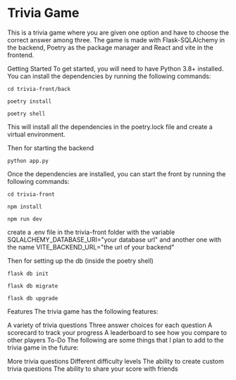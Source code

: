 # Trivia Game



This is a trivia game where you are given one option and have to choose the correct answer among three. The game is made with Flask-SQLAlchemy in the backend, Poetry as the package manager and React and vite in the frontend. 


Getting Started
To get started, you will need to have Python 3.8+ installed. You can install the dependencies by running the following commands:

```cd trivia-front/back```

```poetry install```

```poetry shell```

This will install all the dependencies in the poetry.lock file and create a virtual environment.

Then for starting the backend 

```python app.py```

Once the dependencies are installed, you can start the front by running the following commands:

```cd trivia-front```

```npm install```

```npm run dev```

create a .env file in the trivia-front folder with the variable SQLALCHEMY_DATABASE_URI="your database url"  and another one with the name VITE_BACKEND_URL="the url of your backend"
  
Then for setting up the db (inside the poetry shell)

```flask db init```

```flask db migrate```

```flask db upgrade```

Features
The trivia game has the following features:

A variety of trivia questions
Three answer choices for each question
A scorecard to track your progress
A leaderboard to see how you compare to other players
To-Do
The following are some things that I plan to add to the trivia game in the future:

More trivia questions
Different difficulty levels
The ability to create custom trivia questions
The ability to share your score with friends
